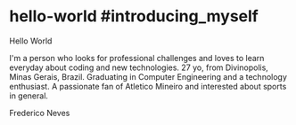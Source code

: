# hello-world #introducing_myself
Hello World

I'm a person who looks for professional challenges and loves to learn everyday about coding and new technologies. 27 yo, from Divinopolis, Minas Gerais, Brazil. Graduating in Computer Engineering and a technology enthusiast. A passionate fan of Atletico Mineiro and interested about sports in general.

Frederico Neves
